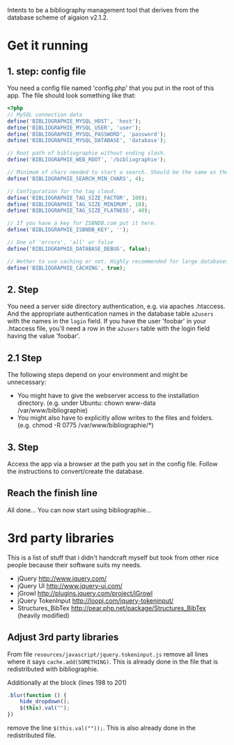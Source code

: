 Intents to be a bibliography management tool that derives from the database scheme of aigaion v2.1.2.

# Get it running #
## 1. step: config file ##

You need a config file named 'config.php' that you put in the root of this app. The file should look something like that:

```php
<?php
// MySQL connection data
define('BIBLIOGRAPHIE_MYSQL_HOST', 'host');
define('BIBLIOGRAPHIE_MYSQL_USER', 'user');
define('BIBLIOGRAPHIE_MYSQL_PASSWORD', 'password');
define('BIBLIOGRAPHIE_MYSQL_DATABASE', 'database');

// Root path of bibliographie without ending slash.
define('BIBLIOGRAPHIE_WEB_ROOT', '/bibliographie');

// Minimum of chars needed to start a search. Should be the same as the minimum length of MySQL fulltext index length.
define('BIBLIOGRAPHIE_SEARCH_MIN_CHARS', 4);

// Configuration for the tag cloud.
define('BIBLIOGRAPHIE_TAG_SIZE_FACTOR', 100);
define('BIBLIOGRAPHIE_TAG_SIZE_MINIMUM', 10);
define('BIBLIOGRAPHIE_TAG_SIZE_FLATNESS', 40);

// If you have a key for ISBNDB.com put it here.
define('BIBLIOGRAPHIE_ISBNDB_KEY', '');

// One of 'errors', 'all' or false
define('BIBLIOGRAPHIE_DATABASE_DEBUG', false);

// Wether to use caching or not. Highly recommended for large databases.
define('BIBLIOGRAPHIE_CACHING', true);
```

## 2. Step ##

You need a server side directory authentication, e.g. via apaches .htaccess. And the appropriate authentication names in the database table `a2users` with the names in the `login` field.
If you have the user 'foobar' in your .htaccess file, you'll need a row in the `a2users` table with the login field having the value 'foobar'.

## 2.1 Step ##

The following steps depend on your environment and might be unnecessary:
 *	You might have to give the webserver access to the installation directory. (e.g. under Ubuntu: chown www-data /var/www/bibliographie)
 * 	You might also have to explicitly allow writes to the files and folders. (e.g. chmod -R 0775 /var/www/bibliographie/*)

## 3. Step ##

Access the app via a browser at the path you set in the config file. Follow the instructions to convert/create the database.

## Reach the finish line ##

All done... You can now start using bibliographie...

# 3rd party libraries #
This is a list of stuff that i didn't handcraft myself but took from other nice people because their software suits my needs.

* jQuery http://www.jquery.com/
* jQuery UI http://www.jquery-ui.com/
* jGrowl http://plugins.jquery.com/project/jGrowl
* jQuery TokenInput http://loopj.com/jquery-tokeninput/
* Structures_BibTex http://pear.php.net/package/Structures_BibTex (heavily modified)

## Adjust 3rd party libraries ##
From file `resources/javascript/jquery.tokeninput.js` remove all lines where it says `cache.add(SOMETHING)`. This is already done in the file that is redistributed with bibliographie.

Additionally at the block (lines 198 to 201)

```js
.blur(function () {
	hide_dropdown();
	$(this).val("");
})
```

remove the line `$(this.val(""));`. This is also already done in the redistributed file.
